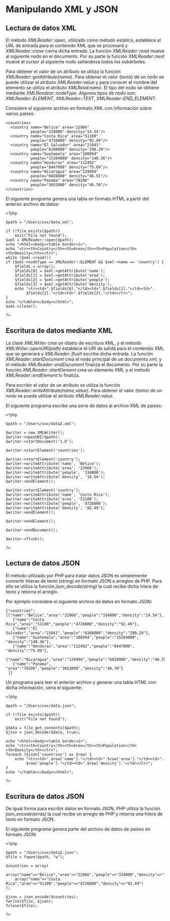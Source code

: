 # Manipulando XML y JSON

## Lectura de datos XML

El método *XMLReader::open*, utilizado como método estático, establece el URL de entrada para el contenido XML que se procesará y *XMLReader::close* cierra dicha entrada. La función *XMLReader::read* mueve al siguiente nodo en el documento. Por su parte la función *XMLReader::next* mueve el cursor al siguiente nodo saltándose todos los subárboles.

Para obtener el valor de un atributo se utiliza la función *XMLReader::getAttribute(name)*. Para obtener el valor (texto) de un nodo se puede utilizar el atributo *XMLReader:value* y para conocer el nombre del elemento se utiliza el atributo *XMLRead:name*. El tipo del nodo se obtiene mediante *XMLReadear::nodeType*. Algunos tipos de nodo son: *XMLReader::ELEMENT*, *XMLReader::TEXT*, *XMLReader::END_ELEMENT*.  

Considere el siguiente archivo en formato XML con información sobre varios países:

	<countries>
	  <country name="Belice" area="22966" 
	           people="334000" density="14.54"/>
	  <country name="Costa Rica" area="51100" 
	           people="4726000" density="92.49"/>
	  <country name="El Salvador" area="21041" 
	           people="6108000" density="290.29"/>
	  <country name="Guatemala" area="108894" 
	           people="15284000" density="140.36"/>
	  <country name="Honduras" area="112492" 
	           people="8447000" density="75.09"/>
	  <country name="Nicaragua" area="129494" 
	           people="6028000" density="46.55"/>
	  <country name="Panama" area="78200" 
	           people="3652000" density="46.70"/>
	</countries>

El siguiente programa genera una tabla en formato HTML a partir del anterior archivo de datos:

	<?php 
	
	$path = "/Users/xxx/data.xml";
	
	if (!file_exists($path))
	    exit("File not found");
	$xml = XMLReader::open($path);
	echo "<html><body><table border=1>";
	echo "<tr><th>Country</th><th>Area</th><th>Population</th><th>Density</th></tr>";
	while ($xml->read())
	if ($xml->nodeType == XMLReader::ELEMENT && $xml->name == 'country') {
		$fields = array();
		$fields[0] = $xml->getAttribute('name');
		$fields[1] = $xml->getAttribute('area');
		$fields[2] = $xml->getAttribute('people');
		$fields[3] = $xml->getAttribute('density');
	    echo "<tr><td>".$fields[0]."</td><td>".$fields[1]."</td><td>".
	         $fields[2]."</td><td>".$fields[3]."</td></tr>";
	}
	echo "</table></body></html>";
	$xml->close();
	
	?> 

## Escritura de datos mediante XML

La clase *XMLWriter* crea un objeto de escritura XML, y el método *XMLWriter::openURI(path)* establece el URI de salida para el contenido XML que se generará y *XMLReader::flush* escribe dicha entrada. La función *XMLReader::startDocument* crea el nodo principal de un documento xml, y el método *XMLReader::endDocument* finaliza el documento. Por su parte la función *XMLReader::startElement* crea un elemento XML y el método *XMLReader::endElement* lo finaliza.

Para escribir el valor de un atributo se utiliza la función *XMLReader::writeAttribute(name,value)*. Para obtener el valor (texto) de un nodo se puede utilizar el atributo *XMLReader:value*.

El siguiente programa escribe una serie de datos al archivo XML de países:


	<?php 
	
	$path = "/Users/xxx/data2.xml";
	
	$writer = new XMLWriter(); 
	$writer->openURI($path); 
	$writer->startDocument('1.0');
	
	$writer->startElement('countries'); 
	
	$writer->startElement('country');
	$writer->writeAttribute('name', 'Belice'); 
	$writer->writeAttribute('area', '22966'); 
	$writer->writeAttribute('people', '334000'); 
	$writer->writeAttribute('density', '14.54'); 
	$writer->endElement(); 
	
	$writer->startElement('country');
	$writer->writeAttribute('name', 'Costa Rica'); 
	$writer->writeAttribute('area', '51100'); 
	$writer->writeAttribute('people', '4726000'); 
	$writer->writeAttribute('density', '92.49'); 
	$writer->endElement();
	
	$writer->endElement(); 
	
	$writer->endDocument(); 
	
	$writer->flush();
	
	?>

## Lectura de datos JSON

El método utilizado por PHP para tratar datos JSON es simplemente convertir hileras de texto (string) en formato JSON a arreglos de PHP. Para ello se utiliza la función *json_decode(string)* la cual recibe dicha hilera de texto y retorna el arreglo.

Por ejemplo considere el siguiente archivo de datos en formato JSON:

	{"countries": [{"name":"Belice","area":"22966","people":"334000","density":"14.54"},
	   {"name":"Costa Rica","area":"51100","people":"4726000","density":"92.49"},
	   {"name":"El Salvador","area":"21041","people":"6108000","density":"290.29"},
	   {"name":"Guatemala","area":"108894","people":"15284000", "density":"140.36"},
	   {"name":"Honduras","area":"112492","people":"8447000", "density":"75.09"},
	   {"name":"Nicaragua","area":"129494","people":"6028000","density":"46.55"},
	   {"name":"Panama", "area":"78200","people":"3652000","density":"46.70"}
	 ]}

Un programa para leer el anterior archivo y generar una tabla HTML con dicha información, sería el siguiente:

	<?php 
	
	$path = "/Users/xxx/data.json";
	
	if (!file_exists($path))
	    exit("File not found");
	
	$data = file_get_contents($path);
	$json = json_decode($data, true);
	
	echo "<html><body><table border=1>";
	echo "<tr><th>Country</th><th>Area</th><th>Population</th><th>Density</th></tr>";
	foreach ($json['countries'] as $row) {
	    echo "<tr><td>".$row['name']."</td><td>".$row['area']."</td><td>".
	         $row['people']."</td><td>".$row['density']."</td></tr>";
	}
	echo "</table></body></html>";
	
	?>
	
## Escritura de datos JSON

De igual forma para escribir datos en formato JSON, PHP utiliza la función *json_encode(arras)* la cual recibe un arreglo de PHP y retorna una hilera de texto en formato JSON.

El siguiente programa genera parte del archivo de datos de países en formato JSON:

	<?php 
	
	$path = "/Users/xxx/data2.json";
	$file = fopen($path, "w");
	
	$countries = array(
		array("name"=>"Belice","area"=>"22966","people"=>"334000","density"=>"14.54"),
		array("name"=>"Costa Rica","area"=>"51100","people"=>"4726000","density"=>"92.49")
	); 
	
	$json = json_encode($countries);
	fwrite($file, $json);
	fclose($file);
	
	?>

